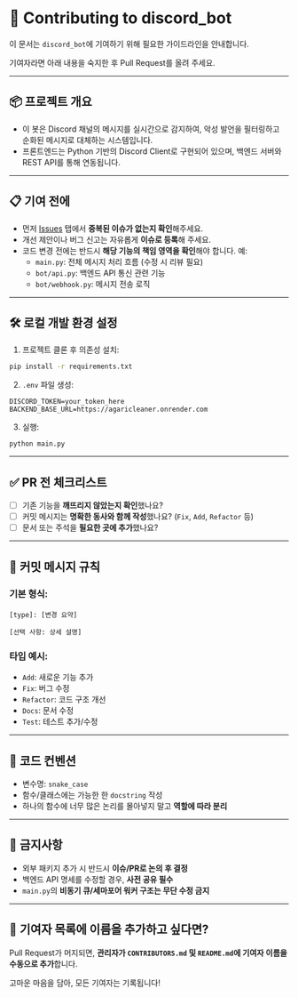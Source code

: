 # 🤝 Contributing to discord_bot

이 문서는 `discord_bot`에 기여하기 위해 필요한 가이드라인을 안내합니다.

기여자라면 아래 내용을 숙지한 후 Pull Request를 올려 주세요.

---

## 📦 프로젝트 개요

- 이 봇은 Discord 채널의 메시지를 실시간으로 감지하여, 악성 발언을 필터링하고 순화된 메시지로 대체하는 시스템입니다.
- 프론트엔드는 Python 기반의 Discord Client로 구현되어 있으며, 백엔드 서버와 REST API를 통해 연동됩니다.

---

## 📋 기여 전에

- 먼저 [Issues](https://github.com/ROOM1ghouls/discord_bot/issues) 탭에서 **중복된 이슈가 없는지 확인**해주세요.
- 개선 제안이나 버그 신고는 자유롭게 **이슈로 등록**해 주세요.
- 코드 변경 전에는 반드시 **해당 기능의 책임 영역을 확인**해야 합니다. 예:
    - `main.py`: 전체 메시지 처리 흐름 (수정 시 리뷰 필요)
    - `bot/api.py`: 백엔드 API 통신 관련 기능
    - `bot/webhook.py`: 메시지 전송 로직

---

## 🛠️ 로컬 개발 환경 설정

1. 프로젝트 클론 후 의존성 설치:

```bash
pip install -r requirements.txt
```

2. `.env` 파일 생성:

```
DISCORD_TOKEN=your_token_here
BACKEND_BASE_URL=https://agaricleaner.onrender.com
```

3. 실행:

```bash
python main.py
```

---

## ✅ PR 전 체크리스트

- [ ] 기존 기능을 **깨뜨리지 않았는지 확인**했나요?
- [ ] 커밋 메시지는 **명확한 동사와 함께 작성**했나요? (`Fix`, `Add`, `Refactor` 등)
- [ ] 문서 또는 주석을 **필요한 곳에 추가**했나요?

---

## 💬 커밋 메시지 규칙

### 기본 형식:

```
[type]: [변경 요약]

[선택 사항: 상세 설명]
```

### 타입 예시:

- `Add`: 새로운 기능 추가
- `Fix`: 버그 수정
- `Refactor`: 코드 구조 개선
- `Docs`: 문서 수정
- `Test`: 테스트 추가/수정

---

## 🧷 코드 컨벤션

- 변수명: `snake_case`
- 함수/클래스에는 가능한 한 `docstring` 작성
- 하나의 함수에 너무 많은 논리를 몰아넣지 말고 **역할에 따라 분리**

---

## 🚫 금지사항

- 외부 패키지 추가 시 반드시 **이슈/PR로 논의 후 결정**
- 백엔드 API 명세를 수정할 경우, **사전 공유 필수**
- `main.py`의 **비동기 큐/세마포어 워커 구조는 무단 수정 금지**

---

## 🙌 기여자 목록에 이름을 추가하고 싶다면?

Pull Request가 머지되면, **관리자가 `CONTRIBUTORS.md` 및 `README.md`에 기여자 이름을 수동으로 추가**합니다.

고마운 마음을 담아, 모든 기여자는 기록됩니다!
